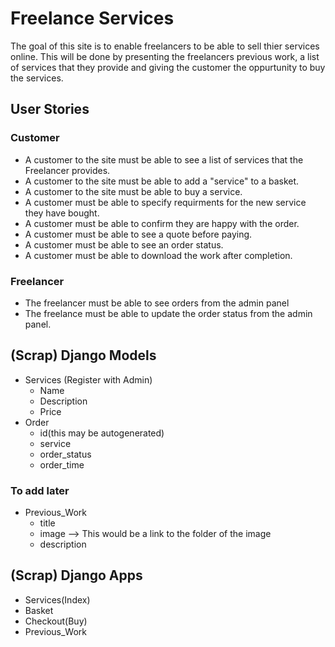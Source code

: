 # Freelance Services 
The goal of this site is to enable freelancers to be able to sell thier services online. This will be done by presenting the freelancers previous work, a list of services that they provide and giving the customer the oppurtunity to buy the services. 

## User Stories

### Customer
-  A customer to the site must be able to see a list of services that the Freelancer provides. 
- A customer to the site must be able to add a "service" to a basket. 
- A customer to the site must be able to buy a service.  
- A customer must be able to specify requirments for the new service they have bought. 
- A customer must be able to confirm they are happy with the order. 
- A customer must be able to see a quote before paying.
- A customer must be able to see an order status.
- A customer must be able to download the work after completion. 

### Freelancer
- The freelancer must be able to see orders from the admin panel
- The freelance must be able to update the order status from the admin panel. 



## (Scrap) Django Models
- Services (Register with Admin)
    - Name
    - Description
    - Price
- Order
    - id(this may be autogenerated)
    - service
    - order_status
    - order_time


 ### To add later   
- Previous_Work
    - title 
    - image --> This would be a link to the folder of the image
    - description

## (Scrap) Django Apps
- Services(Index)
- Basket
- Checkout(Buy)
- Previous_Work 
